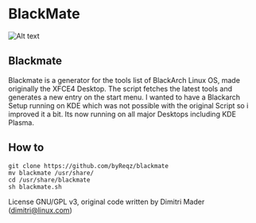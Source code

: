 # BlackMate

![Alt text](blackmate.png?raw=true "Title")

## Blackmate

Blackmate is a generator for the tools list of BlackArch Linux OS, made originally the XFCE4 Desktop. The script fetches the latest tools and generates a new entry on the start menu.
I wanted to have a Blackarch Setup running on KDE which was not possible with the original Script so i improved it a bit. Its now running on all major Desktops including KDE Plasma.


## How to 

```
git clone https://github.com/byReqz/blackmate
mv blackmate /usr/share/
cd /usr/share/blackmate
sh blackmate.sh
```
License GNU/GPL v3, original code written by Dimitri Mader (dimitri@linux.com)
